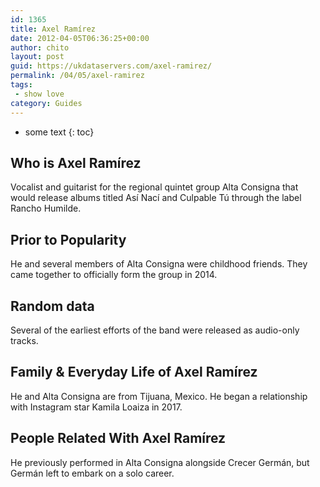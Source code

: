 ```yaml
---
id: 1365
title: Axel Ramírez
date: 2012-04-05T06:36:25+00:00
author: chito
layout: post
guid: https://ukdataservers.com/axel-ramirez/
permalink: /04/05/axel-ramirez
tags:
 - show love
category: Guides
---
```


* some text
{: toc}


## Who is  Axel Ramírez
                  
                  
                  
Vocalist and guitarist for the regional quintet group Alta Consigna that would release albums titled Así Nací and Culpable Tú through the label Rancho Humilde. 
                  
                
                
                
## Prior to Popularity 
                  
                  
                  
He and several members of Alta Consigna were childhood friends. They came together to officially form the group in 2014. 
                  
                
                
                
## Random data 
                  
                  
                  
Several of the earliest efforts of the band were released as audio-only tracks. 
                  
                
                
                
## Family & Everyday Life of Axel Ramírez
                  
                  
                  
He and Alta Consigna are from Tijuana, Mexico. He began a relationship with Instagram star Kamila Loaiza in 2017. 
                  
                
                
                
## People Related With  Axel Ramírez
                  
                  
                  
He previously performed in Alta Consigna alongside Crecer Germán, but Germán left to embark on a solo career. 
                  
                
              
            
          
          
          
    
    
  
